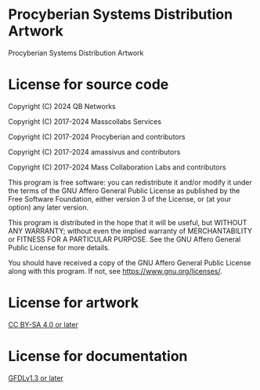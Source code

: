 # Procyberian Systems Distribution Artwork

Procyberian Systems Distribution Artwork

# License for source code

Copyright (C) 2024 QB Networks

Copyright (C) 2017-2024 Masscollabs Services

Copyright (C) 2017-2024 Procyberian and contributors

Copyright (C) 2017-2024 amassivus and contributors

Copyright (C) 2017-2024 Mass Collaboration Labs and contributors

This program is free software: you can redistribute it and/or modify
it under the terms of the GNU Affero General Public License as published
by the Free Software Foundation, either version 3 of the License, or
(at your option) any later version.

This program is distributed in the hope that it will be useful,
but WITHOUT ANY WARRANTY; without even the implied warranty of
MERCHANTABILITY or FITNESS FOR A PARTICULAR PURPOSE.  See the
GNU Affero General Public License for more details.

You should have received a copy of the GNU Affero General Public License
along with this program.  If not, see <https://www.gnu.org/licenses/>.

# License for artwork

[CC BY-SA 4.0 or later](artwork/by-sa.markdown)

# License for documentation

[GFDLv1.3 or later](fdl-1.3.md)
